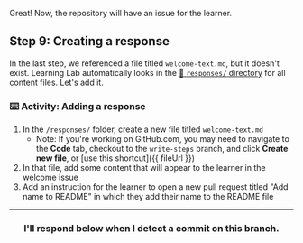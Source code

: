 Great! Now, the repository will have an issue for the learner.

## Step 9: Creating a response

In the last step, we referenced a file titled `welcome-text.md`, but it doesn't exist. Learning Lab automatically looks in the [:book: `responses/` directory](https://lab.github.com/docs/3-5-responses) for all content files. Let's add it.

### :keyboard: Activity: Adding a response

1. In the `/responses/` folder, create a new file titled `welcome-text.md`
    - Note: If you're working on GitHub.com, you may need to navigate to the **Code** tab, checkout to the `write-steps` branch, and click **Create new file**, or [use this shortcut]({{ fileUrl }})
1. In that file, add some content that will appear to the learner in the welcome issue
1. Add an instruction for the learner to open a new pull request titled "Add name to README" in which they add their name to the README file

<hr>
<h3 align="center">I'll respond below when I detect a commit on this branch.</h3>

